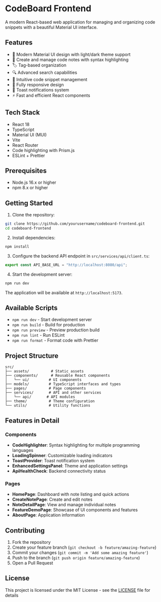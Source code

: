 # CodeBoard Frontend

A modern React-based web application for managing and organizing code snippets with a beautiful Material UI interface.

## Features

- 🎨 Modern Material UI design with light/dark theme support
- 📝 Create and manage code notes with syntax highlighting
- 🏷️ Tag-based organization
- 🔍 Advanced search capabilities
- 🎯 Intuitive code snippet management
- 📱 Fully responsive design
- 🔔 Toast notifications system
- ⚡ Fast and efficient React components

## Tech Stack

- React 18
- TypeScript
- Material UI (MUI)
- Vite
- React Router
- Code highlighting with Prism.js
- ESLint + Prettier

## Prerequisites

- Node.js 16.x or higher
- npm 8.x or higher

## Getting Started

1. Clone the repository:

```bash
git clone https://github.com/yourusername/codeboard-frontend.git
cd codeboard-frontend
```

2. Install dependencies:

```bash
npm install
```

3. Configure the backend API endpoint in `src/services/api/client.ts`:

```typescript
export const API_BASE_URL = "http://localhost:8080/api";
```

4. Start the development server:

```bash
npm run dev
```

The application will be available at `http://localhost:5173`.

## Available Scripts

- `npm run dev` - Start development server
- `npm run build` - Build for production
- `npm run preview` - Preview production build
- `npm run lint` - Run ESLint
- `npm run format` - Format code with Prettier

## Project Structure

```
src/
├── assets/          # Static assets
├── components/      # Reusable React components
│   └── ui/         # UI components
├── models/         # TypeScript interfaces and types
├── pages/          # Page components
├── services/       # API and other services
│   └── api/       # API modules
├── theme/          # Theme configuration
└── utils/          # Utility functions
```

## Features in Detail

### Components

- **CodeHighlighter**: Syntax highlighting for multiple programming languages
- **LoadingSpinner**: Customizable loading indicators
- **ToastProvider**: Toast notification system
- **EnhancedSettingsPanel**: Theme and application settings
- **ApiHealthCheck**: Backend connectivity status

### Pages

- **HomePage**: Dashboard with note listing and quick actions
- **CreateNotePage**: Create and edit notes
- **NoteDetailPage**: View and manage individual notes
- **FeatureDemoPage**: Showcase of UI components and features
- **AboutPage**: Application information

## Contributing

1. Fork the repository
2. Create your feature branch (`git checkout -b feature/amazing-feature`)
3. Commit your changes (`git commit -m 'Add some amazing feature'`)
4. Push to the branch (`git push origin feature/amazing-feature`)
5. Open a Pull Request

## License

This project is licensed under the MIT License - see the [LICENSE](LICENSE) file for details
